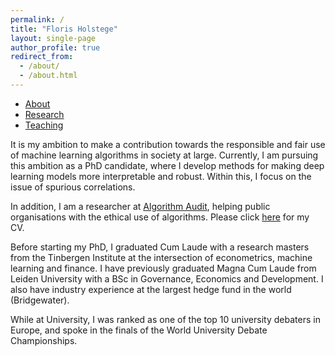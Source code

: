 ```yaml
---
permalink: /
title: "Floris Holstege"
layout: single-page
author_profile: true
redirect_from: 
  - /about/
  - /about.html
---
```


<div id="section-nav" class="section-navigation">
  <ul>
    <li><a href="#about-section">About</a></li>
    <li><a href="#research-section">Research</a></li>
    <li><a href="#teaching-section">Teaching</a></li>
  </ul>
</div>

It is my ambition to make a contribution towards the responsible and fair use of machine learning algorithms in society at large. Currently, I am pursuing this ambition as a PhD candidate, where I develop methods for making deep learning models more interpretable and robust. Within this, I focus on the issue of spurious correlations. 

In addition, I am a researcher at [Algorithm Audit](https://algorithmaudit.eu), helping public organisations with the ethical use of algorithms. Please click [here](https://fholstege.github.io/assets/docs/cv.pdf) for my CV.

Before starting my PhD, I graduated Cum Laude with a research masters from the Tinbergen Institute at the intersection of econometrics, machine learning and finance. I have previously graduated Magna Cum Laude from Leiden University with a BSc in Governance, Economics and Development. I also have industry experience at the largest hedge fund in the world (Bridgewater). 

While at University, I was ranked as one of the top 10 university debaters in Europe, and spoke in the finals of the World University Debate Championships.